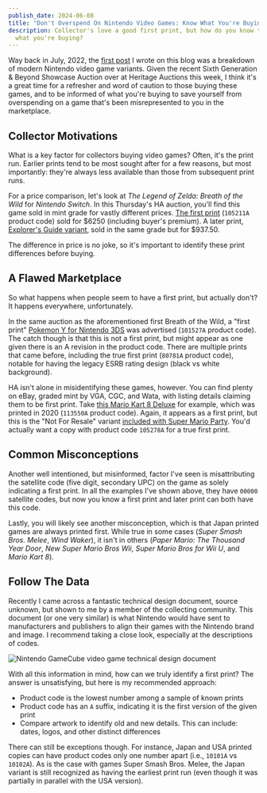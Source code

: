 ```yaml
---
publish_date: 2024-06-08
title: "Don't Overspend On Nintendo Video Games: Know What You're Buying!"
description: Collector's love a good first print, but how do you know that's
  what you're buying?
---
```

Way back in July, 2022, the [first post](https://www.afew.games/essays/decoding-modern-nintendo-print-variants) I wrote on this blog was a breakdown of modern Nintendo video game variants. Given the recent Sixth Generation & Beyond Showcase Auction over at Heritage Auctions this week, I think it's a great time for a refresher and word of caution to those buying these games, and to be informed of what you're buying to save yourself from overspending on a game that's been misrepresented to you in the marketplace.

## C﻿ollector Motivations

What is a key factor for collectors buying video games? Often, it's the print run. Earlier prints tend to be most sought after for a few reasons, but most importantly: they're always less available than those from subsequent print runs.

For a price comparison, let's look at *The Legend of Zelda: Breath of the Wild* for *Nintendo Switch*. In this Thursday's HA auction, you'll find this game sold in mint grade for vastly different prices. [The first print](https://comics.ha.com/itm/video-games/nintendo/the-legend-of-zelda-breath-of-the-wild-vga-95-mint-sealed-105211a-first-production-switch-nintendo-2017-usa/a/44255-79042.s?ic4=GalleryView-Thumbnail-071515) (`105211A` product code) sold for $6250 (including buyer's premium). A later print, [Explorer's Guide variant](https://comics.ha.com/itm/video-games/nintendo/the-legend-of-zelda-breath-of-the-wild-vga-95-mint-sealed-starter-pack-switch-nintendo-2018-usa/a/44255-79045.s?ic4=GalleryView-ShortDescription-071515), sold in the same grade but for $937.50.

T﻿he difference in price is no joke, so it's important to identify these print differences before buying.

## A Flawed Marketplace

So what happens when people seem to have a first print, but actually don't? It happens everywhere, unfortunately.

In the same auction as the aforementioned first Breath of the Wild, a "first print" [Pokemon Y for Nintendo 3DS](https://comics.ha.com/itm/video-games/nintendo/pokemon-y-vga-90-nm-mt-sealed-101527a-first-production-3ds-nintendo-2013-usa/a/44255-79027.s?ic4=GalleryView-Thumbnail-071515) was advertised (`101527A` product code). The catch though is that this is not a first print, but might appear as one given there is an A revision in the product code. There are multiple prints that came before, including the true first print (`80781A` product code), notable for having the legacy ESRB rating design (black vs white background).

H﻿A isn't alone in misidentifying these games, however. You can find plenty on eBay, graded mint by VGA, CGC, and Wata, with listing details claiming them to be first print. Take [this Mario Kart 8 Deluxe](https://www.ebay.com/itm/115932572041) for example, which was printed in 2020 (`113550A` product code). Again, it appears as a first print, but this is the "Not For Resale" variant [included with Super Mario Party](https://www.target.com/p/mario-kart-8-deluxe-super-mario-party-double-pack-nintendo-switch/-/A-80960673#lnk=sametab). You'd actually want a copy with product code `105278A` for a true first print.

## Common Misconceptions

A﻿nother well intentioned, but misinformed, factor I've seen is misattributing the satellite code (five digit, secondary UPC) on the game as solely indicating a first print. In all the examples I've shown above, they have `00000` satellite codes, but now you know a first print and later print can both have this code.

L﻿astly, you will likely see another misconception, which is that Japan printed games are always printed first. While true in some cases (*Super Smash Bros. Melee*, *Wind Waker*), it isn't in others (*Paper Mario: The Thousand Year Door*, *New Super Mario Bros Wii*, *Super Mario Bros for Wii U*, and *Mario Kart 8*).

## F﻿ollow The Data

R﻿ecently I came across a fantastic technical design document, source unknown, but shown to me by a member of the collecting community. This document (or one very similar) is what Nintendo would have sent to manufacturers and publishers to align their games with the Nintendo brand and image. I recommend taking a close look, especially at the descriptions of codes.

![Nintendo GameCube video game technical design document](/uploads/2024-06-08-18_05_25-2024-06-08-18_04_38-arc.png.png)

W﻿ith all this information in mind, how can we truly identify a first print? The answer is unsatisfying, but here is my recommended approach:

* Product code is the lowest number among a sample of known prints
* P﻿roduct code has an `A` suffix, indicating it is the first version of the given print
* C﻿ompare artwork to identify old and new details. This can include: dates, logos, and other distinct differences

T﻿here can still be exceptions though. For instance, Japan and USA printed copies can have product codes only one number apart (i.e., `10101A` vs `10102A`). As is the case with games Super Smash Bros. Melee, the Japan variant is still recognized as having the earliest print run (even though it was partially in parallel with the USA version).